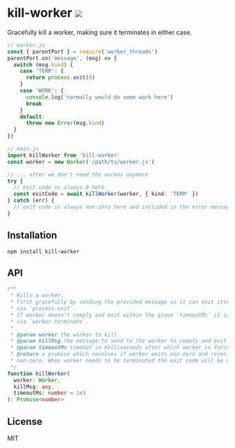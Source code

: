 # kill-worker [![](https://github.com/thlorenz/kill-worker/workflows/Node%20CI/badge.svg?branch=master)](https://github.com/thlorenz/kill-worker/actions)

Gracefully kill a worker, making sure it terminates in either case.

```typescript
// worker.js
const { parentPort } = require('worker_threads')
parentPort.on('message', (msg) => {
  switch (msg.kind) {
    case 'TERM': {
      return process.exit(0)
    }
    case 'WORK': {
      console.log('normally would do some work here')
      break
    }
    default:
      throw new Error(msg.kind)
  }
})

// main.js
import killWorker from 'kill-worker'
const worker = new Worker('/path/to/worker.js')

// ... after we don't need the worker anymore
try {
  // exit code is always 0 here
  const exitCode = await killWorker(worker, { kind: 'TERM' })
} catch (err) {
  // exit code is always non-zero here and included in the error message
}
```

## Installation

    npm install kill-worker

## API

```typescript
/**
 * Kills a worker.
 * First gracefully by sending the provided message so it can exit itself
 * via `process.exit`.
 * If worker doesn't comply and exit within the given `timeoutMs` it is terminated
 * via `worker.terminate`.
 *
 * @param worker the worker to kill
 * @param killMsg the message to send to the worker to comply and exit itself
 * @param timeoutMs timeout in milliseconds after which worker is forcefully terminated
 * @return a promise which resolves if worker exits non-zero and rejects if worker exits
 * non-zero. When worker needs to be terminated the exit code will be non-zero as well.
 */
function killWorker(
  worker: Worker,
  killMsg: any,
  timeoutMs: number = 1e3
): Promise<number>
```

## License

MIT
